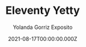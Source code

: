 ---
title: Eleventy Yetty
github: https://github.com/ygoex/yetty
demo: https://yetty.netlify.app/
author: Yolanda Gorriz Exposito
ssg:
  - Eleventy
cms:
  - Markdown
date: 2021-08-17T00:00:00.000Z
category:
  - Blog
  - Portfolio
description: Yetty is yet another [Eleventy](https://11ty.io) starter kit for my (& your)
  new projects. Built with accessibility and performance in mind.
draft: false
publish_date: '2021-03-13T14:07:34Z'
update_date: '2021-11-01T10:59:11Z'
github_star: 42
github_fork: 12
---